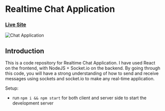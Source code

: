 # Realtime Chat Application

### [Live Site](https://brave-einstein-98e899.netlify.app)

![Chat Application](https://ibb.co/MPX2w8c)

## Introduction
This is a code repository for Realtime Chat Application.
I have used React on the frontend, with NodeJS + Socket.io on the backend.
By going through this code, you will have a strong understanding of how to send and receive messages using sockets and socket.io to make any real-time application.

Setup:
- run ```npm i && npm start``` for both client and server side to start the development server
